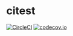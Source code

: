 # citest
[![CircleCI](https://circleci.com/gh/hyhhhhhh/citest.svg?style=shield)](https://circleci.com/gh/hyhhhhhh/citest)
[![codecov.io](https://codecov.io/github/hyhhhhhh/citest/coverage.svg?branch=master)](https://codecov.io/github/hyhhhhhh/citest?branch=master)
